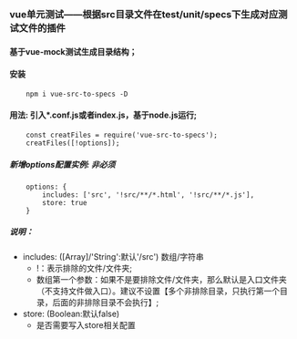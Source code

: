 ### vue单元测试——根据src目录文件在test/unit/specs下生成对应测试文件的插件
#### 基于vue-mock测试生成目录结构；
#### 安装
```
	npm i vue-src-to-specs -D
```
#### 用法: 引入*.conf.js或者index.js，基于node.js运行;
```
	const creatFiles = require('vue-src-to-specs');
	creatFiles([!options]);
```
##### 新增options配置实例: 非必须
```
	options: {
		includes: ['src', '!src/**/*.html', '!src/**/*.js'],
		store: true
	}
```
##### 说明：
* includes: ([Array]/'String':默认'/src') 数组/字符串
	* !：表示排除的文件/文件夹;
	* 数组第一个参数：如果不是要排除文件/文件夹，那么默认是入口文件夹（不支持文件做入口）。建议不设置【多个非排除目录，只执行第一个目录，后面的非排除目录不会执行】;
* store: (Boolean:默认false)
	* 是否需要写入store相关配置
